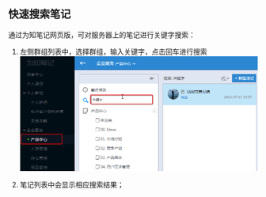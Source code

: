 ## 快速搜索笔记
通过为知笔记网页版，可对服务器上的笔记进行关键字搜索：
1. 左侧群组列表中，选择群组，输入关键字，点击回车进行搜索
![搜索笔记](img/searchweb-search.png)

2. 笔记列表中会显示相应搜索结果；
